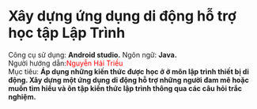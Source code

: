 # Xây dựng ứng dụng di động hỗ trợ học tập Lập Trình
Công cụ sử dụng: **Android studio.**
Ngôn ngữ: **Java.**  
Người hướng dẫn:<span style="color: red;">Nguyễn Hải Triều</span>  
Mục tiêu: **Áp dụng những kiến thức được học ở ở môn lập trình thiết bị di động. Xây dựng một ứng dụng di động hỗ trợ những người đam mê hoặc muốn tìm hiểu và ôn tập kiến thức lập trình thông qua các câu hỏi trắc nghiệm.**
